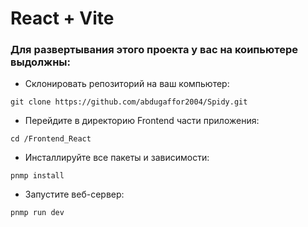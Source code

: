 # React + Vite

### Для развертывания этого проекта у вас на коипьютере выдолжны:

- Склонировать репозиторий на ваш компьютер:
```shell
git clone https://github.com/abdugaffor2004/Spidy.git
```

- Перейдите в директорию Frontend части приложения:
```shell
cd /Frontend_React
```

- Инсталлируйте все пакеты и зависимости:
```shell
pnmp install
```

- Запустите веб-сервер:
```shell
pnmp run dev
```